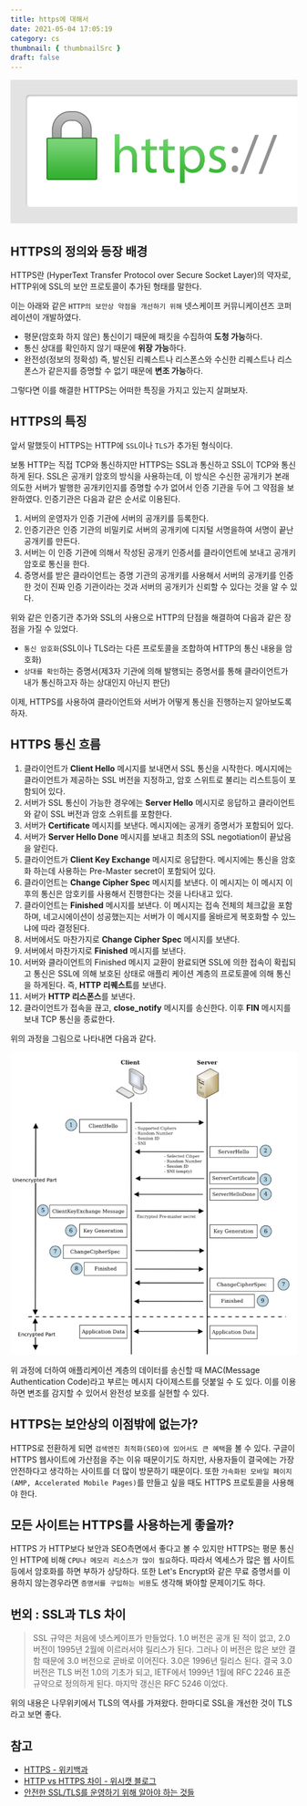 ```yaml
---
title: https에 대해서
date: 2021-05-04 17:05:19
category: cs
thumbnail: { thumbnailSrc }
draft: false
---
```


![https](./images/https.png)

## HTTPS의 정의와 등장 배경

HTTPS란 (HyperText Transfer Protocol over Secure Socket Layer)의 약자로, HTTP위에 SSL의 보안 프로토콜이 추가된 형태를 말한다.

이는 아래와 같은 `HTTP의 보안상 약점을 개선하기 위해` 넷스케이프 커뮤니케이션즈 코퍼레이션이 개발하였다.

- 평문(암호화 하지 않은) 통신이기 때문에 패킷을 수집하여 **도청 가능**하다.
- 통신 상대를 확인하지 않기 때문에 **위장 가능**하다.
- 완전성(정보의 정확성) 즉, 발신된 리퀘스트나 리스폰스와 수신한 리퀘스트나 리스폰스가 같은지를 증명할 수 없기 때문에 **변조 가능**하다.

그렇다면 이를 해결한 HTTPS는 어떠한 특징을 가지고 있는지 살펴보자.

## HTTPS의 특징

앞서 말했듯이 HTTPS는 HTTP에 `SSL`이나 `TLS`가 추가된 형식이다.

보통 HTTP는 직접 TCP와 통신하지만 HTTPS는 SSL과 통신하고 SSL이 TCP와 통신하게 된다. SSL은 공개키 암호의 방식을 사용하는데, 이 방식은 수신한 공개키가 본래 의도한 서버가 발행한 공개키인지를 증명할 수가 없어서 인증 기관을 두어 그 약점을 보완하였다. 인증기관은 다음과 같은 순서로 이용된다.

1. 서버의 운영자가 인증 기관에 서버의 공개키를 등록한다.
2. 인증기관은 인증 기관의 비밀키로 서버의 공개키에 디지털 서명을하여 서명이 끝난 공개키를 만든다.
3. 서버는 이 인증 기관에 의해서 작성된 공개키 인증서를 클라이언트에 보내고 공개키 암호로 통신을 한다.
4. 증명서를 받은 클라이언트는 증명 기관의 공개키를 사용해서 서버의 공개키를 인증한 것이 진짜 인증 기관이라는 것과 서버의 공개키가 신뢰할 수 있다는 것을 알 수 있다.

위와 같은 인증기관 추가와 SSL의 사용으로 HTTP의 단점을 해결하여 다음과 같은 장점을 가질 수 있었다.

- `통신 암호화`(SSL이나 TLS라는 다른 프로토콜을 조합하여 HTTP의 통신 내용을 암호화)
- `상대를 확인`하는 증명서(제3자 기관에 의해 발행되는 증명서를 통해 클라이언트가 내가 통신하고자 하는 상대인지 아닌지 판단)

이제, HTTPS를 사용하여 클라이언트와 서버가 어떻게 통신을 진행하는지 알아보도록 하자.

## HTTPS 통신 흐름

1. 클라이언트가 **Client Hello** 메시지를 보내면서 SSL 통신을 시작한다. 메시지에는 클라이언트가 제공하는 SSL 버전을 지정하고, 암호 스위트로 불리는 리스트등이 포함되어 있다.
2. 서버가 SSL 통신이 가능한 경우에는 **Server Hello** 메시지로 응답하고 클라이언트와 같이 SSL 버전과 암호 스위트를 포함한다.
3. 서버가 **Certificate** 메시지를 보낸다. 메시지에는 공개키 증명서가 포함되어 있다.
4. 서버가 **Server Hello Done** 메시지를 보내고 최초의 SSL negotiation이 끝났음을 알린다.
5. 클라이언트가 **Client Key Exchange** 메시지로 응답한다. 메시지에는 통신을 암호화 하는데 사용하는 Pre-Master secret이 포함되어 있다.
6. 클라이언트는 **Change Cipher Spec** 메시지를 보낸다. 이 메시지는 이 메시지 이후의 통신은 암호키를 사용해서 진행한다는 것을 나타내고 있다.
7. 클라이언트는 **Finished** 메시지를 보낸다. 이 메시지는 접속 전체의 체크값을 포함하며, 네고시에이션이 성공했는지는 서버가 이 메시지를 올바르게 복호화할 수 있느냐에 따라 결정된다.
8. 서버에서도 마찬가지로 **Change Cipher Spec** 메시지를 보낸다.
9. 서버에서 마찬가지로 **Finished** 메시지를 보낸다.
10. 서버와 클라이언트의 Finished 메시지 교환이 완료되면 SSL에 의한 접속이 확립되고 통신은 SSL에 의해 보호된 상태로 애플리 케이션 계층의 프로토콜에 의해 통신을 하게된다. 즉, **HTTP 리퀘스트**를 보낸다.
11. 서버가 **HTTP 리스폰스**를 보낸다.
12. 클라이언트가 접속을 끊고, **close_notify** 메시지를 송신한다. 이후 **FIN** 메시지를 보내 TCP 통신을 종료한다.

위의 과정을 그림으로 나타내면 다음과 같다.

![https 과정](./images/https_process.png)

위 과정에 더하여 애플리케이션 계층의 데이터를 송신할 때 MAC(Message Authentication Code)라고 부르는 메시지 다이제스트를 덧붙일 수 도 있다. 이를 이용하면 변조를 감지할 수 있어서 완전성 보호를 실현할 수 있다.

## HTTPS는 보안상의 이점밖에 없는가?

HTTPS로 전환하게 되면 `검색엔진 최적화(SEO)에 있어서도 큰 혜택`을 볼 수 있다. 구글이 HTTPS 웹사이트에 가산점을 주는 이유 때문이기도 하지만, 사용자들이 결국에는 가장 안전하다고 생각하는 사이트를 더 많이 방문하기 때문이다. 또한 `가속화된 모바일 페이지(AMP, Accelerated Mobile Pages)`를 만들고 싶을 때도 HTTPS 프로토콜을 사용해야 한다.

## 모든 사이트는 HTTPS를 사용하는게 좋을까?

HTTPS 가 HTTP보다 보안과 SEO측면에서 좋다고 볼 수 있지만 HTTPS는 평문 통신인 HTTP에 비해 `CPU나 메모리 리소스가 많이 필요`하다. 따라서 엑세스가 많은 웹 사이트 등에서 암호화를 하면 부하가 상당하다. 또한 Let's Encrypt와 같은 무료 증명서를 이용하지 않는경우라면 `증명서를 구입하는 비용`도 생각해 봐야할 문제이기도 하다.

## 번외 : SSL과 TLS 차이

> SSL 규약은 처음에 넷스케이프가 만들었다. 1.0 버전은 공개 된 적이 없고, 2.0 버전이 1995년 2월에 이르러서야 릴리스가 된다. 그러나 이 버전은 많은 보안 결함 때문에 3.0 버전으로 곧바로 이어진다. 3.0은 1996년 릴리스 된다. 결국 3.0 버전은 TLS 버전 1.0의 기초가 되고, IETF에서 1999년 1월에 RFC 2246 표준 규약으로 정의하게 된다. 마지막 갱신은 RFC 5246 이었다.

위의 내용은 나무위키에서 TLS의 역사를 가져왔다. 한마디로 SSL을 개선한 것이 TLS라고 보면 좋다.

## 참고

- [HTTPS - 위키백과](https://ko.wikipedia.org/wiki/HTTPS)
- [HTTP vs HTTPS 차이 - 위시캣 블로그](http://blog.wishket.com/http-vs-https-%EC%B0%A8%EC%9D%B4-%EC%95%8C%EB%A9%B4-%EC%82%AC%EC%9D%B4%ED%8A%B8%EC%9D%98-%EB%A0%88%EB%B2%A8%EC%9D%B4-%EB%B3%B4%EC%9D%B8%EB%8B%A4/)
- [안전한 SSL/TLS를 운영하기 위해 알아야 하는 것들](https://engineering.linecorp.com/ko/blog/best-practices-to-secure-your-ssl-tls/)
